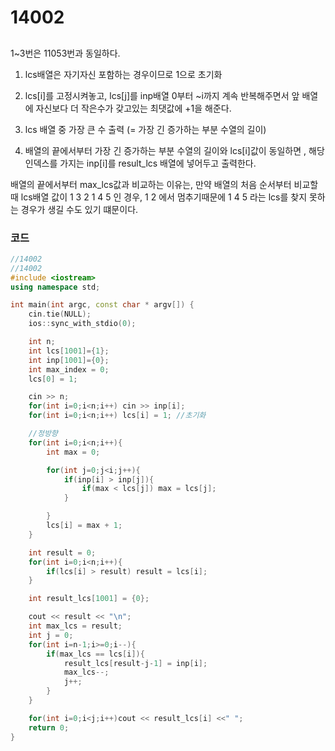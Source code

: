 # 14002

##

1~3번은 11053번과 동일하다.

1. lcs배열은 자기자신 포함하는 경우이므로 1으로 초기화
2. lcs[i]를 고정시켜놓고, lcs[j]를 inp배열 0부터 ~i까지 계속 반복해주면서 앞 배열에 자신보다 더 작은수가 갖고있는 최댓값에 +1을 해준다.
3. lcs 배열 중 가장 큰 수 출력 (= 가장 긴 증가하는 부분 수열의 길이)

4. 배열의 끝에서부터 가장 긴 증가하는 부분 수열의 길이와 lcs[i]값이 동일하면 , 해당 인덱스를 가지는 inp[i]를 result_lcs 배열에 넣어두고 출력한다.

배열의 끝에서부터 max_lcs값과 비교하는 이유는, 만약 배열의 처음 순서부터 비교할 때 lcs배열 값이 1 3 2 1 4 5 인 경우, 1 2 에서 멈추기때문에 1 4 5 라는 lcs를 찾지 못하는 경우가 생길 수도 있기 떄문이다.

### 코드

```c++
//14002
//14002
#include <iostream>
using namespace std;

int main(int argc, const char * argv[]) {
    cin.tie(NULL);
    ios::sync_with_stdio(0);

    int n;
    int lcs[1001]={1};
    int inp[1001]={0};
    int max_index = 0;
    lcs[0] = 1;

    cin >> n;
    for(int i=0;i<n;i++) cin >> inp[i];
    for(int i=0;i<n;i++) lcs[i] = 1; //초기화

    //정방향
    for(int i=0;i<n;i++){
        int max = 0;

        for(int j=0;j<i;j++){
            if(inp[i] > inp[j]){
                if(max < lcs[j]) max = lcs[j];
            }

        }
        lcs[i] = max + 1;
    }

    int result = 0;
    for(int i=0;i<n;i++){
        if(lcs[i] > result) result = lcs[i];
    }

    int result_lcs[1001] = {0};

    cout << result << "\n";
    int max_lcs = result;
    int j = 0;
    for(int i=n-1;i>=0;i--){
        if(max_lcs == lcs[i]){
            result_lcs[result-j-1] = inp[i];
            max_lcs--;
            j++;
        }
    }

    for(int i=0;i<j;i++)cout << result_lcs[i] <<" ";
    return 0;
}

```
